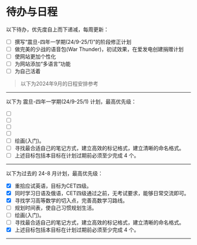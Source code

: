 <style>
  .contains-task-list .task-list-item {
    --text: var(--tw-prose-headings);
    --check: var(--primary);
    --disabled: #C3C8DE;
    --border-radius: 10px;
    border-radius: var(--border-radius);
    position: relative;
    padding: 5px;
    display: grid;
    grid-template-columns: 30px auto;
    align-items: center;
  }
  .contains-task-list .task-list-item span {
    color: var(--text);
    position: relative;
    cursor: pointer;
    display: grid;
    align-items: center;
    width: -webkit-fit-content;
    width: -moz-fit-content;
    width: fit-content;
    transition: color 0.3s ease;
  }
  .contains-task-list .task-list-item span::before,
  .contains-task-list .task-list-item span::after {
    content: "";
    position: absolute;
  }
  .contains-task-list .task-list-item span::before {
    height: 2px;
    width: 8px;
    left: -27px;
    background: var(--check);
    border-radius: 2px;
    transition: background 0.3s ease;
  }
  .contains-task-list .task-list-item span:after {
    height: 4px;
    width: 4px;
    top: 8px;
    left: -25px;
    border-radius: 50%;
  }
  .contains-task-list .task-list-item input[type=checkbox] {
    -webkit-appearance: none;
    -moz-appearance: none;
    position: relative;
    height: 15px;
    width: 15px;
    outline: none;
    border: 0;
    margin: 0 15px 0 0;
    cursor: default;
    background: var(--background);
    display: grid;
    align-items: center;
  }
  .contains-task-list .task-list-item input[type=checkbox]::before, .contains-task-list .task-list-item input[type=checkbox]::after {
    content: "";
    position: absolute;
    height: 2px;
    top: auto;
    background: var(--check);
    border-radius: 2px;
  }
  .contains-task-list .task-list-item input[type=checkbox]::before {
    width: 0px;
    right: 60%;
    transform-origin: right bottom;
  }
  .contains-task-list .task-list-item input[type=checkbox]::after {
    width: 0px;
    left: 40%;
    transform-origin: left bottom;
  }
  .contains-task-list .task-list-item input[type=checkbox]:checked::before {
    -webkit-animation: check-01-11 0.4s ease forwards;
            animation: check-01-11 0.4s ease forwards;
  }
  .contains-task-list .task-list-item input[type=checkbox]:checked::after {
    -webkit-animation: check-02-11 0.4s ease forwards;
            animation: check-02-11 0.4s ease forwards;
  }
  .contains-task-list .task-list-item input[type=checkbox]:checked + span {
    color: var(--disabled);
    -webkit-animation: move-11 0.3s ease 0.1s forwards;
            animation: move-11 0.3s ease 0.1s forwards;
  }
  .contains-task-list .task-list-item input[type=checkbox]:checked + span::before {
    background: var(--disabled);
    -webkit-animation: slice-11 0.4s ease forwards;
            animation: slice-11 0.4s ease forwards;
  }
  .contains-task-list .task-list-item input[type=checkbox]:checked + span::after {
    -webkit-animation: firework-11 0.5s ease forwards 0.1s;
            animation: firework-11 0.5s ease forwards 0.1s;
  }

  @-webkit-keyframes move-11 {
    50% {
      padding-left: 8px;
      padding-right: 0px;
    }
    100% {
      padding-right: 4px;
    }
  }

  @keyframes move-11 {
    50% {
      padding-left: 8px;
      padding-right: 0px;
    }
    100% {
      padding-right: 4px;
    }
  }
  @-webkit-keyframes slice-11 {
    60% {
      width: 100%;
      left: 4px;
    }
    100% {
      width: 100%;
      left: -2px;
      padding-left: 0;
    }
  }
  @keyframes slice-11 {
    60% {
      width: 100%;
      left: 4px;
    }
    100% {
      width: 100%;
      left: -2px;
      padding-left: 0;
    }
  }
  @-webkit-keyframes check-01-11 {
    0% {
      width: 4px;
      top: auto;
      transform: rotate(0);
    }
    50% {
      width: 0px;
      top: auto;
      transform: rotate(0);
    }
    51% {
      width: 0px;
      top: 8px;
      transform: rotate(45deg);
    }
    100% {
      width: 5px;
      top: 8px;
      transform: rotate(45deg);
    }
  }
  @keyframes check-01-11 {
    0% {
      width: 4px;
      top: auto;
      transform: rotate(0);
    }
    50% {
      width: 0px;
      top: auto;
      transform: rotate(0);
    }
    51% {
      width: 0px;
      top: 8px;
      transform: rotate(45deg);
    }
    100% {
      width: 5px;
      top: 8px;
      transform: rotate(45deg);
    }
  }
  @-webkit-keyframes check-02-11 {
    0% {
      width: 4px;
      top: auto;
      transform: rotate(0);
    }
    50% {
      width: 0px;
      top: auto;
      transform: rotate(0);
    }
    51% {
      width: 0px;
      top: 8px;
      transform: rotate(-45deg);
    }
    100% {
      width: 10px;
      top: 8px;
      transform: rotate(-45deg);
    }
  }
  @keyframes check-02-11 {
    0% {
      width: 4px;
      top: auto;
      transform: rotate(0);
    }
    50% {
      width: 0px;
      top: auto;
      transform: rotate(0);
    }
    51% {
      width: 0px;
      top: 8px;
      transform: rotate(-45deg);
    }
    100% {
      width: 10px;
      top: 8px;
      transform: rotate(-45deg);
    }
  }
  @-webkit-keyframes firework-11 {
    0% {
      opacity: 1;
      box-shadow: 0 0 0 -2px var(--primary), 0 0 0 -2px var(--primary), 0 0 0 -2px var(--primary), 0 0 0 -2px var(--primary), 0 0 0 -2px var(--primary), 0 0 0 -2px var(--primary);
    }
    30% {
      opacity: 1;
    }
    100% {
      opacity: 0;
      box-shadow: 0 -15px 0 0px var(--primary), 14px -8px 0 0px var(--primary), 14px 8px 0 0px var(--primary), 0 15px 0 0px var(--primary), -14px 8px 0 0px var(--primary), -14px -8px 0 0px var(--primary);
    }
  }
  @keyframes firework-11 {
    0% {
      opacity: 1;
      box-shadow: 0 0 0 -2px var(--primary), 0 0 0 -2px var(--primary), 0 0 0 -2px var(--primary), 0 0 0 -2px var(--primary), 0 0 0 -2px var(--primary), 0 0 0 -2px var(--primary);
    }
    30% {
      opacity: 1;
    }
    100% {
      opacity: 0;
      box-shadow: 0 -15px 0 0px var(--primary), 14px -8px 0 0px var(--primary), 14px 8px 0 0px var(--primary), 0 15px 0 0px var(--primary), -14px 8px 0 0px var(--primary), -14px -8px 0 0px var(--primary);
    }
  }
</style>

# 待办与日程

以下待办，优先度自上而下递减，每周更新：
- [ ] <span>撰写“震旦-四年一学期(24/9-25/1)”的阶段修正计划</span>
- [ ] <span>做完美的少战的语音包(War Thunder)，初试效果，在爱发电创建捐赠计划</span>
- [ ] <span>使网站更加个性化</span>
- [ ] <span>为网站添加“多语言”功能</span>
- [ ] <span>为自己活着</span>
<blockquote class="admonition bdm-important"><span class="bdm-title"><div>以下为2024年9月的日程安排参考</div></span></blockquote>

****

以下为 震旦-四年一学期(24/9-25/1) 计划，最高优先级：
- [ ] <span></span>
- [ ] <span></span>
- [ ] <span></span>
- [ ] <span></span>
- [ ] <span>绘画(入门)。</span>
- [ ] <span>寻找最合适自己的笔记方式，建立高效的标记格式，建立清晰的命名格式。</span>
- [ ] <span>上述目标包括本目标在计划过期前必须至少完成 4 个。</span>

****

以下为过去的 24-8 月计划，最高优先级：
- [x] <span>重拾应试英语，目标为CET四级。</span>
- [x] <span>同时学习日语及俄语，CET四级通过之前，无考试要求，能够日常交流即可。</span>
- [x] <span>寻找学习高等数学的切入点，完善高数学习路线。</span>
- [ ] <span>规划时间表，使自己习惯规划生活。</span>
- [ ] <span>绘画(入门)。</span>
- [ ] <span>寻找最合适自己的笔记方式，建立高效的标记格式，建立清晰的命名格式。</span>
- [x] <span>上述目标包括本目标在计划过期前必须至少完成 4 个。</span>

****
